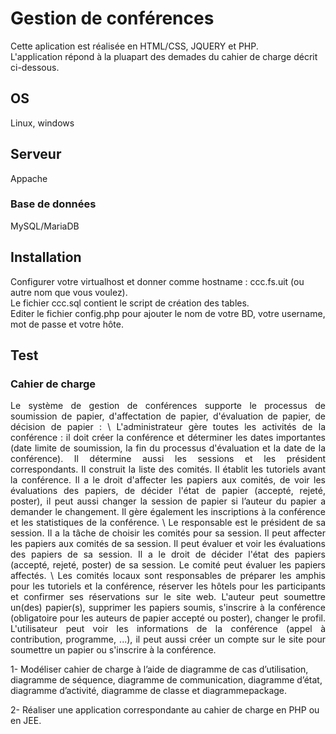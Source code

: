 # Gestion de conférences
Cette aplication est réalisée en HTML/CSS, JQUERY et PHP.\
L'application répond à la pluapart des demades du cahier de charge décrit ci-dessous.

## OS 
Linux, windows

## Serveur
Appache 

### Base de données
MySQL/MariaDB

## Installation
Configurer votre virtualhost et donner comme hostname : ccc.fs.uit (ou autre nom que vous voulez).\
Le fichier ccc.sql contient le script de création des tables.\
Editer le fichier config.php pour ajouter le nom de votre BD, votre username, mot de passe et votre hôte.

## Test




### Cahier de charge

<p align="justify">
Le système de gestion de conférences supporte le processus de soumission de papier, d'affectation de papier, d'évaluation de papier, de décision de papier : \
L'administrateur gère toutes les activités de la conférence : il doit créer la conférence et déterminer les dates importantes (date limite de soumission, la fin du processus d'évaluation et la date de la conférence). Il détermine aussi les sessions et les président correspondants. Il construit la liste des comités. Il établit les tutoriels avant la conférence. Il a le droit d'affecter les papiers aux comités, de voir les évaluations des papiers, de décider l'état de papier (accepté, rejeté, poster), il peut aussi changer la session de papier si l’auteur du papier a demander le changement. Il gère également les inscriptions à la conférence et les statistiques de la conférence. \
Le responsable est le président de sa session. Il a la tâche de choisir les comités pour sa session. 
Il peut affecter les papiers aux comités de sa session. Il peut évaluer et voir les évaluations des papiers de sa session. Il a le droit de décider l'état des papiers (accepté, rejeté, poster) de sa session. Le comité peut évaluer les papiers affectés. \
Les comités locaux sont responsables de préparer les amphis pour les tutoriels et la conférence, réserver les hôtels pour les participants et confirmer ses réservations sur le site web. L'auteur peut soumettre un(des) papier(s), supprimer les papiers soumis, s'inscrire à la conférence (obligatoire pour les auteurs de papier accepté ou poster), changer le profil.
L'utilisateur peut voir les informations de la conférence (appel à contribution, programme, ...), il peut aussi créer un  compte sur le site pour soumettre un papier ou s'inscrire à la conférence.

1- Modéliser cahier de charge à l’aide de diagramme de cas d’utilisation, diagramme de séquence, diagramme de communication, diagramme d’état, diagramme d’activité, diagramme de classe et diagrammepackage.

2- Réaliser une application correspondante au cahier de charge en PHP ou en JEE.
 </p>
